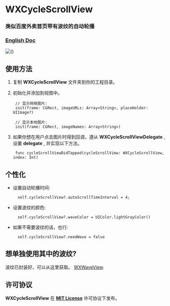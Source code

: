 # WXCycleScrollView

### 类似百度外卖首页带有波纹的自动轮播
### [English Doc](https://github.com/WelkinXie/WXCycleScrollView/blob/master/README.md)

![()](http://7xneqd.com1.z0.glb.clouddn.com/cycleScroll.gif)

## 使用方法
1. 复制 **WXCycleScrollView** 文件夹到你的工程目录。
2. 初始化并添加到视图中。

		// 显示网络图片:
		init(frame: CGRect, imageURLs: Array<String>, placeHolder: UIImage?)
		
		// 显示本地图片:
		init(frame: CGRect, imageNames: Array<String>)
		
3. 如果你想在用户点击图片时得到回调，遵从 **WXCycleScrollViewDelegate** , 设置 **delegate** , 并实现以下方法。

		func cycleScrollViewDidTapped(cycleScrollView: WXCycleScrollView, index: Int)
		
## 个性化
* 设置自动轮播时间:

		self.cycleScrollView?.autoScrollTimeInterval = 4;
		
* 设置波纹的颜色:

        self.cycleScrollView?.waveColor = UIColor.lightGrayColor()
       
* 如果不需要波纹的话，也行:

        self.cycleScrollView?.needWave = false
        
## 想单独使用其中的波纹?
波纹已封装好，可以从这里获取。 [WXWaveView](https://github.com/WelkinXie/WXWaveView).

## 许可协议
**WXCycleScrollView** 在 [**MIT License**](https://github.com/WelkinXie/WXCycleScrollView/blob/master/LICENSE) 许可协议下发布。